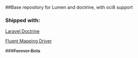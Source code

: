 ##Base repository for Lumen and doctrine, with oci8 support

### Shipped with:
[Laravel Doctrine](https://www.laraveldoctrine.org)

[Fluent Mapping Driver](https://www.laraveldoctrine.org/docs/current/fluent)

###~~Forever Beta~~